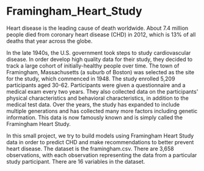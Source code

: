 # Framingham_Heart_Study
Heart disease is the leading cause of death worldwide. About 7.4 million people died from coronary heart disease (CHD) in 2012, which is 13% of all deaths that year across the globe. 


In the late 1940s, the U.S. government took steps to study cardiovascular disease. In order develop high quality data for their study, they decided to track a large cohort of initially-healthy people over time. The town of Framingham, Massachusetts (a suburb of Boston) was selected as the site for the study, which commenced in 1948. The study enrolled 5,209 participants aged 30-62. Participants were given a questionnaire and a medical exam every two years. They also collected data on the participants' physical characteristics and behavioral characteristics, in addition to the medical test data. Over the years, the study has expanded to include multiple generations and has collected many more factors including genetic information. This data is now famously known and is simply called the Framingham Heart Study. 



In this small project, we try to build models using Framingham Heart Study data in order to predict CHD and make recommendations to better prevent heart disease. The dataset is the framingham.csv. There are 3,658 observations, with each observation representing the data from a particular study participant. There are 16 variables in the dataset.
